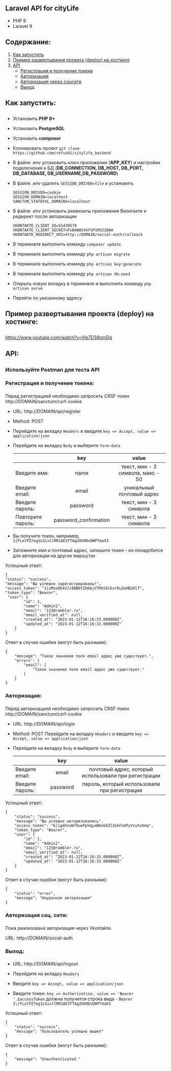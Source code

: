 ## Laravel API for cityLife

- PHP 8
- Laravel 9

## Содержание:
1. [Как запустить](#install)
2. [Пример развертывания проекта (deploy) на хостинге](#deploy)
3. [API](#api)
   - [Регистрация и получение токена](#api_register)
   - [Авторизация](#api_login)
   - [Авторизация через соцсети](#api_socialAuth)
   - [Выход](#api_logout)

## <a name="install"><h4>Как запустить:</h4></a>

- Установить **PHP 8+**

- Установить **PostgreSQL**

- Установить **composer**

- Клонировать проект ```git clone https://github.com/refus91/citylife_backend```

- В файле .env установить ключ приложения (**APP_KEY**) и настройки подключения к БД (**DB_CONNECTION, DB_HOST, DB_PORT, DB_DATABASE, DB_USERNAME,DB_PASSWORD**)

- В файле .env удалить ```SESSION_DRIVER=file``` и установить 
    ```
    SESSION_DRIVER=cookie 
    SESSION_DOMAIN=localhost 
    SANCTUM_STATEFUL_DOMAINS=localhost
    ```

- В файле .env установить реквизиты приложения Вконтакте и редирект после авторизации 
    ```
    VKONTAKTE_CLIENT_ID=51439579 
    VKONTAKTE_CLIENT_SECRET=PsB4W0SVkFGP1M3I2BAH 
    VKONTAKTE_REDIRECT_URI=http://DOMAIN/social-auth/callback
    ```

- В терминале выполнить команду ```composer update```

- В терминале выполнить команду ```php artisan migrate```

- В терминале выполнить команду ```php artisan key:generate```

- В терминале выполнить команду ```php artisan db:seed```

- Открыть новую вкладку в терминале и выполнить команду ```php artisan serve```

- Перейти по указанному адресу

## <a name="deploy"><h4>Пример развертывания проекта (deploy) на хостинге:</h4></a>
https://www.youtube.com/watch?v=Vle7D38pmDg

## <a name="api"><h4>API:</h4></a>

### Используйте Postman для теста API

### <a name="api_register"><h4>Регистрация и получение токена:</h4></a>

Перед регистрацией необходимо запросить CRSF токен
http://DOMAIN/sanctum/csrf-cookie

- URL: http://DOMAIN/api/register

- Method: POST

- Перейдите на вкладку ``Headers`` и введите ``key => Accept, value => application/json``

- Перейдите на вкладку ``Body`` и выберите ``form-data``

  |                   |  **key**   |             **value**             |
  |-------------------|:---------------------------------:|:---------------------------------:|
  | Введите имя:      |    name    | текст, мин - 3 символа, макс - 50 |
  | Введите email:    |   email    |     уникальный почтовый адрес     |
  | Введите пароль:   |  password  |      текст, мин - 3 символа       |
  | Повторите пароль: | password_confirmation |      текст, мин - 3 символа       |

- Вы получите токен, например, ``1|FLolPZ7eg1LGixtlRR1AE3TTAg2HU9DvDWP7maX3``
- Запомните имя и почтовый адрес, запишите токен - он понадобится для авторизации на других маршутах

Успешный ответ:
```
{
"status": "success",
"message": "Вы успешно зарегистрированы!",
"access_token": "1|zMno0E4VJi9BB6tIhKAjVTHhS5CkvrbLQaHB2Hl7",
"token_type": "Bearer",
 "user": {
        "id": 1,
        "name": "Admin1",
        "email": "123@rambler.ru",
        "email_verified_at": null,
        "created_at": "2023-01-12T16:16:33.000000Z",
        "updated_at": "2023-01-12T16:16:33.000000Z"
    }
}
```
Ответ в случае ошибки (могут быть разными):
```
{
    "message": "Такое значение поля email адрес уже существует.",
    "errors": {
        "email": [
            "Такое значение поля email адрес уже существует."
        ]
    }
}
```

### <a name="api_login"><h4>Авторизация:</h4></a>
Перед авторизацией необходимо запросить CRSF токен
http://DOMAIN/sanctum/csrf-cookie

- URL: http://DOMAIN/api/login

- Method: POST
  Перейдите на вкладку ``Headers`` и введите ``key => Accept, value => application/json``
- Перейдите на вкладку ``Body`` и выберите ``form-data``

  |                 |  **key** |                       **value**                      |
    |-----------------|:--------:|:----------------------------------------------------:|
  | Введите email:  | email    | почтовый адрес, который использовали при регистрации |
  | Введите пароль: | password | пароль, который использовали при регистрации         |


Успешный ответ:
```
{
    "status": "success",
    "message": "Вы успешно авторизовались",
    "access_token": "6|igmhnoW7duePpVqyxBbnG6ZlZokFoXPyVcutaSmq",
    "token_type": "Bearer",
    "user": {
        "id": 1,
        "name": "Admin1",
        "email": "123@rambler.ru",
        "email_verified_at": null,
        "created_at": "2023-01-12T16:16:33.000000Z",
        "updated_at": "2023-01-12T16:16:33.000000Z"
    }
}
```
Ответ в случае ошибки (могут быть разными):
```
{
    "status": "error",
    "message": "Неудачная авторизации"
}
```

### <a name="api_socialAuth"><h4>Авторизация соц. сети:</h4></a>
Пока реализована авторизация через Vkontakte. 

URL: http://DOMAIN/social-auth

### <a name="api_logout"><h4>Выход:</h4></a>

- URL: http://DOMAIN/api/logout

- Перейдите на вкладку ``Headers``

- Введите ``key => Accept, value => application/json``

- Введите токен: ``key => Authorization, value => 'Bearer '.$accessToken``
  должна получится строка вида - ``Bearer 1\|FLolPZ7eg1LGixtlRR1AE3TTAg2HU9DvDWP7maX3``

Успешный ответ:
```
{
    "status": "success",
    "message": "Пользователь успешно вышел"
}
```
Ответ в случае ошибки (могут быть разными):
```
{
    "message": "Unauthenticated."
}
```
